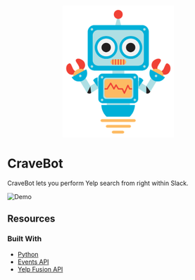 <p align="center">
  <img src="/bot.png" height="300">
</p>

# CraveBot

CraveBot lets you perform Yelp search from right within Slack.

![Demo](demo.gif)

## Resources
### Built With
- [Python](https://docs.python.org/3/)
- [Events API](https://api.slack.com/apis/connections/events-api)
- [Yelp Fusion API](https://www.yelp.com/developers/documentation/v3/get_started)

